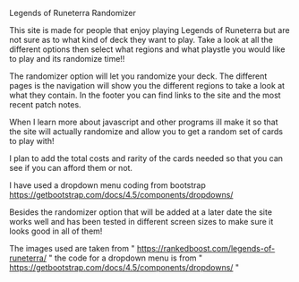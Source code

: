 Legends of Runeterra Randomizer

This site is made for people that enjoy playing Legends of Runeterra but are not sure as to what kind of deck they want to play. Take a look at all the different options then select what
regions and what playstle you would like to play and its randomize time!!

The randomizer option will let you randomize your deck.
The different pages is the navigation will show you the different regions to take a look at what they contain.
In the footer you can find links to the site and the most recent patch notes.

When I learn more about javascript and other programs ill make it so that the site will actually randomize and allow you to get a random set of cards to play with!

I plan to add the total costs and rarity of the cards needed so that you can see if you can afford them or not.

I have used a dropdown menu coding from bootstrap https://getbootstrap.com/docs/4.5/components/dropdowns/

Besides the randomizer option that will be added at a later date the site works well and has been tested in different screen sizes to make sure it looks good in all of them!

The images used are taken from " https://rankedboost.com/legends-of-runeterra/ " 
the code for a dropdown menu is from " https://getbootstrap.com/docs/4.5/components/dropdowns/ "